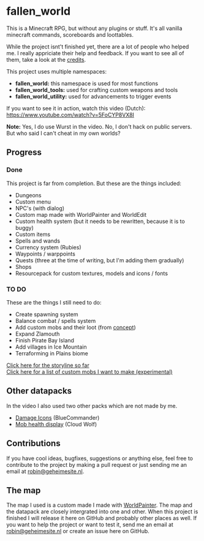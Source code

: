 # fallen_world

This is a Minecraft RPG, but without any plugins or stuff. It's all vanilla minecraft commands, scoreboards and loottables.

While the project isnt't finished yet, there are a lot of people who helped me. I really appriciate their help and feedback. If you want to see all of them, take a look at the [credits](CREDITS.md).

This project uses multiple namespaces:

-   **fallen_world:** this namespace is used for most functions
-   **fallen_world_tools:** used for crafting custom weapons and tools
-   **fallen_world_utility:** used for advancements to trigger events

If you want to see it in action, watch this video (Dutch): <https://www.youtube.com/watch?v=5FoCYP8VX8I>

**Note:** Yes, I do use Wurst in the video. No, I don't hack on public servers.  
But who said I can't cheat in my own worlds?

## Progress

### Done

This project is far from completion. But these are the things included:

-   Dungeons
-   Custom menu
-   NPC's (with dialog)
-   Custom map made with WorldPainter and WorldEdit
-   Custom health system (but it needs to be rewritten, because it is to buggy)
-   Custom items
-   Spells and wands
-   Currency system (Rubies)
-   Waypoints / warppoints
-   Quests (three at the time of writing, but I'm adding them gradually)
-   Shops
-   Resourcepack for custom textures, models and icons / fonts

### TO DO

These are the things I still need to do:

-   Create spawning system
-   Balance combat / spells system
-   Add custom mobs and their loot (from [concept](MOBS.md))
-   Expand Zlamouth
-   Finish Pirate Bay Island
-   Add villages in Ice Mountain
-   Terraforming in Plains biome

[Click here for the storyline so far](STORY.md)  
[Click here for a list of custom mobs I want to make (experimental)](MOBS.md)

## Other datapacks

In the video I also used two other packs which are not made by me.

-   [Damage Icons](https://www.bluecommander.net/damage-icons.html) (BlueCommander)
-   [Mob health display](https://www.youtube.com/watch?v=A9H3U8YEm98) (Cloud Wolf)

## Contributions

If you have cool ideas, bugfixes, suggestions or anything else, feel free to contribute to the project by making a pull request or just sending me an email at [robin@geheimesite.nl](mailto:robin@geheimesite.nl).

## The map

The map I used is a custom made I made with [WorldPainter](https://www.worldpainter.net). The map and the datapack are closely intergrated into one and other. When this project is finished I will release it here on GitHub and probably other places as well. If you want to help the project or want to test it, send me an email at [robin@geheimesite.nl](mailto:robin@geheimesite.nl) or create an issue here on GitHub.
